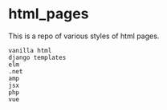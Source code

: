 # html_pages
This is a repo of various styles of html pages. 

```
vanilla html
django templates
elm
.net
amp
jsx
php
vue
```
